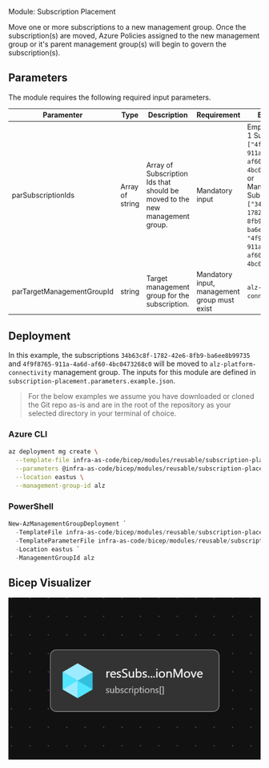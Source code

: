 Module:  Subscription Placement

Move one or more subscriptions to a new management group.  Once the subscription(s) are moved, Azure Policies assigned to the new management group or it's parent management group(s) will begin to govern the subscription(s).

## Parameters

The module requires the following required input parameters.

 Paramenter | Type | Description | Requirement | Example
----------- | ---- | ----------- | ----------- | -------
parSubscriptionIds | Array of string | Array of Subscription Ids that should be moved to the new management group. | Mandatory input | Empty: `[]` or <br />1 Subscription: `["4f9f8765-911a-4a6d-af60-4bc0473268c0"]` or<br />Many Subscriptions: `["34b63c8f-1782-42e6-8fb9-ba6ee8b99735", "4f9f8765-911a-4a6d-af60-4bc0473268c0"]`
parTargetManagementGroupId | string | Target management group for the subscription. | Mandatory input, management group must exist | `alz-platform-connectivity` |

## Deployment

In this example, the subscriptions `34b63c8f-1782-42e6-8fb9-ba6ee8b99735` and `4f9f8765-911a-4a6d-af60-4bc0473268c0` will be moved to `alz-platform-connectivity` management group.  The inputs for this module are defined in `subscription-placement.parameters.example.json`.

> For the below examples we assume you have downloaded or cloned the Git repo as-is and are in the root of the repository as your selected directory in your terminal of choice.

### Azure CLI
```bash
az deployment mg create \
  --template-file infra-as-code/bicep/modules/reusable/subscription-placement/subscription-placement.bicep \
  --parameters @infra-as-code/bicep/modules/reusable/subscription-placement/subscription-placement.parameters.example.json \
  --location eastus \
  --management-group-id alz
```

### PowerShell

```powershell
New-AzManagementGroupDeployment `
  -TemplateFile infra-as-code/bicep/modules/reusable/subscription-placement/subscription-placement.bicep `
  -TemplateParameterFile infra-as-code/bicep/modules/reusable/subscription-placement/subscription-placement.parameters.example.json `
  -Location eastus `
  -ManagementGroupId alz
```

## Bicep Visualizer

![Bicep Visualizer](media/bicep-visualizer.png "Bicep Visualizer")
